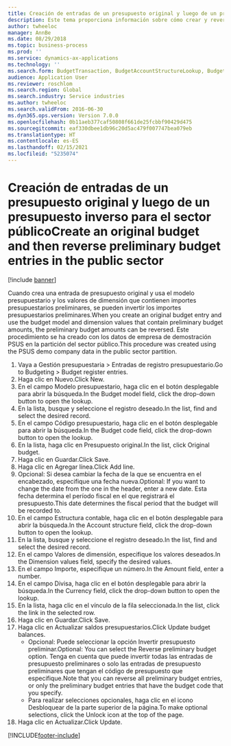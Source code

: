 ```yaml
---
title: Creación de entradas de un presupuesto original y luego de un presupuesto inverso para el sector público
description: Este tema proporciona información sobre cómo crear y revertir una entrada de presupuesto original utilizando el modelo de presupuesto y los valores de dimensión que tienen importes de presupuesto preliminares.
author: twheeloc
manager: AnnBe
ms.date: 08/29/2018
ms.topic: business-process
ms.prod: ''
ms.service: dynamics-ax-applications
ms.technology: ''
ms.search.form: BudgetTransaction, BudgetAccountStructureLookup, BudgetTransactionMultiPost
audience: Application User
ms.reviewer: roschlom
ms.search.region: Global
ms.search.industry: Service industries
ms.author: twheeloc
ms.search.validFrom: 2016-06-30
ms.dyn365.ops.version: Version 7.0.0
ms.openlocfilehash: 0b11aeb377caf50808f661de25fcbbf90429d475
ms.sourcegitcommit: eaf330dbee1db96c20d5ac479f007747bea079eb
ms.translationtype: HT
ms.contentlocale: es-ES
ms.lasthandoff: 02/15/2021
ms.locfileid: "5235074"
---
```

# <a name="create-an-original-budget-and-then-reverse-preliminary-budget-entries-in-the-public-sector"></a><span data-ttu-id="5f8cd-103">Creación de entradas de un presupuesto original y luego de un presupuesto inverso para el sector público</span><span class="sxs-lookup"><span data-stu-id="5f8cd-103">Create an original budget and then reverse preliminary budget entries in the public sector</span></span>

[!include [banner](../../includes/banner.md)]

<span data-ttu-id="5f8cd-104">Cuando crea una entrada de presupuesto original y usa el modelo presupuestario y los valores de dimensión que contienen importes presupuestarios preliminares, se pueden invertir los importes presupuestarios preliminares.</span><span class="sxs-lookup"><span data-stu-id="5f8cd-104">When you create an original budget entry and use the budget model and dimension values that contain preliminary budget amounts, the preliminary budget amounts can be reversed.</span></span> <span data-ttu-id="5f8cd-105">Este procedimiento se ha creado con los datos de empresa de demostración PSUS en la partición del sector público.</span><span class="sxs-lookup"><span data-stu-id="5f8cd-105">This procedure was created using the PSUS demo company data in the public sector partition.</span></span>

1. <span data-ttu-id="5f8cd-106">Vaya a Gestión presupuestaria > Entradas de registro presupuestario.</span><span class="sxs-lookup"><span data-stu-id="5f8cd-106">Go to Budgeting > Budget register entries.</span></span>
2. <span data-ttu-id="5f8cd-107">Haga clic en Nuevo.</span><span class="sxs-lookup"><span data-stu-id="5f8cd-107">Click New.</span></span>
3. <span data-ttu-id="5f8cd-108">En el campo Modelo presupuestario, haga clic en el botón desplegable para abrir la búsqueda.</span><span class="sxs-lookup"><span data-stu-id="5f8cd-108">In the Budget model field, click the drop-down button to open the lookup.</span></span>
4. <span data-ttu-id="5f8cd-109">En la lista, busque y seleccione el registro deseado.</span><span class="sxs-lookup"><span data-stu-id="5f8cd-109">In the list, find and select the desired record.</span></span>
5. <span data-ttu-id="5f8cd-110">En el campo Código presupuestario, haga clic en el botón desplegable para abrir la búsqueda.</span><span class="sxs-lookup"><span data-stu-id="5f8cd-110">In the Budget code field, click the drop-down button to open the lookup.</span></span>
6. <span data-ttu-id="5f8cd-111">En la lista, haga clic en Presupuesto original.</span><span class="sxs-lookup"><span data-stu-id="5f8cd-111">In the list, click Original budget.</span></span>
7. <span data-ttu-id="5f8cd-112">Haga clic en Guardar.</span><span class="sxs-lookup"><span data-stu-id="5f8cd-112">Click Save.</span></span>
8. <span data-ttu-id="5f8cd-113">Haga clic en Agregar línea.</span><span class="sxs-lookup"><span data-stu-id="5f8cd-113">Click Add line.</span></span>
9. <span data-ttu-id="5f8cd-114">Opcional: Si desea cambiar la fecha de la que se encuentra en el encabezado, especifique una fecha nueva.</span><span class="sxs-lookup"><span data-stu-id="5f8cd-114">Optional: If you want to change the date from the one in the header, enter a new date.</span></span> <span data-ttu-id="5f8cd-115">Esta fecha determina el período fiscal en el que registrará el presupuesto.</span><span class="sxs-lookup"><span data-stu-id="5f8cd-115">This date determines the fiscal period that the budget will be recorded to.</span></span>
10. <span data-ttu-id="5f8cd-116">En el campo Estructura contable, haga clic en el botón desplegable para abrir la búsqueda.</span><span class="sxs-lookup"><span data-stu-id="5f8cd-116">In the Account structure field, click the drop-down button to open the lookup.</span></span>
11. <span data-ttu-id="5f8cd-117">En la lista, busque y seleccione el registro deseado.</span><span class="sxs-lookup"><span data-stu-id="5f8cd-117">In the list, find and select the desired record.</span></span>
12. <span data-ttu-id="5f8cd-118">En el campo Valores de dimensión, especifique los valores deseados.</span><span class="sxs-lookup"><span data-stu-id="5f8cd-118">In the Dimension values field, specify the desired values.</span></span>
13. <span data-ttu-id="5f8cd-119">En el campo Importe, especifique un número.</span><span class="sxs-lookup"><span data-stu-id="5f8cd-119">In the Amount field, enter a number.</span></span>
14. <span data-ttu-id="5f8cd-120">En el campo Divisa, haga clic en el botón desplegable para abrir la búsqueda.</span><span class="sxs-lookup"><span data-stu-id="5f8cd-120">In the Currency field, click the drop-down button to open the lookup.</span></span>
15. <span data-ttu-id="5f8cd-121">En la lista, haga clic en el vínculo de la fila seleccionada.</span><span class="sxs-lookup"><span data-stu-id="5f8cd-121">In the list, click the link in the selected row.</span></span>
16. <span data-ttu-id="5f8cd-122">Haga clic en Guardar.</span><span class="sxs-lookup"><span data-stu-id="5f8cd-122">Click Save.</span></span>
17. <span data-ttu-id="5f8cd-123">Haga clic en Actualizar saldos presupuestarios.</span><span class="sxs-lookup"><span data-stu-id="5f8cd-123">Click Update budget balances.</span></span>
    * <span data-ttu-id="5f8cd-124">Opcional: Puede seleccionar la opción Invertir presupuesto preliminar.</span><span class="sxs-lookup"><span data-stu-id="5f8cd-124">Optional: You can select the Reverse preliminary budget option.</span></span> <span data-ttu-id="5f8cd-125">Tenga en cuenta que puede invertir todas las entradas de presupuesto preliminares o solo las entradas de presupuesto preliminares que tengan el código de presupuesto que especifique.</span><span class="sxs-lookup"><span data-stu-id="5f8cd-125">Note that you can reverse all preliminary budget entries, or only the preliminary budget entries that have the budget code that you specify.</span></span>  
    * <span data-ttu-id="5f8cd-126">Para realizar selecciones opcionales, haga clic en el icono Desbloquear de la parte superior de la página.</span><span class="sxs-lookup"><span data-stu-id="5f8cd-126">To make optional selections, click the Unlock icon at the top of the page.</span></span>  
18. <span data-ttu-id="5f8cd-127">Haga clic en Actualizar.</span><span class="sxs-lookup"><span data-stu-id="5f8cd-127">Click Update.</span></span>



[!INCLUDE[footer-include](../../../includes/footer-banner.md)]